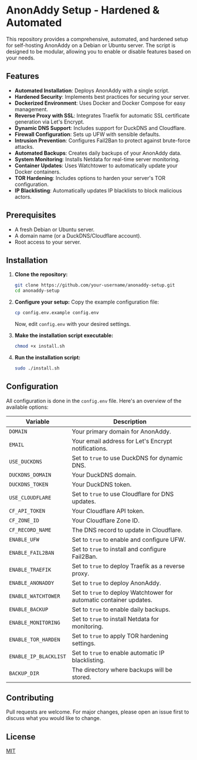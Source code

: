 # AnonAddy Setup - Hardened & Automated

This repository provides a comprehensive, automated, and hardened setup for self-hosting AnonAddy on a Debian or Ubuntu server. The script is designed to be modular, allowing you to enable or disable features based on your needs.

## Features

- **Automated Installation**: Deploys AnonAddy with a single script.
- **Hardened Security**: Implements best practices for securing your server.
- **Dockerized Environment**: Uses Docker and Docker Compose for easy management.
- **Reverse Proxy with SSL**: Integrates Traefik for automatic SSL certificate generation via Let's Encrypt.
- **Dynamic DNS Support**: Includes support for DuckDNS and Cloudflare.
- **Firewall Configuration**: Sets up UFW with sensible defaults.
- **Intrusion Prevention**: Configures Fail2Ban to protect against brute-force attacks.
- **Automated Backups**: Creates daily backups of your AnonAddy data.
- **System Monitoring**: Installs Netdata for real-time server monitoring.
- **Container Updates**: Uses Watchtower to automatically update your Docker containers.
- **TOR Hardening**: Includes options to harden your server's TOR configuration.
- **IP Blacklisting**: Automatically updates IP blacklists to block malicious actors.

## Prerequisites

- A fresh Debian or Ubuntu server.
- A domain name (or a DuckDNS/Cloudflare account).
- Root access to your server.

## Installation

1.  **Clone the repository:**
    ```bash
    git clone https://github.com/your-username/anonaddy-setup.git
    cd anonaddy-setup
    ```

2.  **Configure your setup:**
    Copy the example configuration file:
    ```bash
    cp config.env.example config.env
    ```
    Now, edit `config.env` with your desired settings.

3.  **Make the installation script executable:**
    ```bash
    chmod +x install.sh
    ```

4.  **Run the installation script:**
    ```bash
    sudo ./install.sh
    ```

## Configuration

All configuration is done in the `config.env` file. Here's an overview of the available options:

| Variable                 | Description                                                                 |
| ------------------------ | --------------------------------------------------------------------------- |
| `DOMAIN`                 | Your primary domain for AnonAddy.                                           |
| `EMAIL`                  | Your email address for Let's Encrypt notifications.                         |
| `USE_DUCKDNS`            | Set to `true` to use DuckDNS for dynamic DNS.                               |
| `DUCKDNS_DOMAIN`         | Your DuckDNS domain.                                                        |
| `DUCKDNS_TOKEN`          | Your DuckDNS token.                                                         |
| `USE_CLOUDFLARE`         | Set to `true` to use Cloudflare for DNS updates.                            |
| `CF_API_TOKEN`           | Your Cloudflare API token.                                                  |
| `CF_ZONE_ID`             | Your Cloudflare Zone ID.                                                    |
| `CF_RECORD_NAME`         | The DNS record to update in Cloudflare.                                     |
| `ENABLE_UFW`             | Set to `true` to enable and configure UFW.                                  |
| `ENABLE_FAIL2BAN`        | Set to `true` to install and configure Fail2Ban.                            |
| `ENABLE_TRAEFIK`         | Set to `true` to deploy Traefik as a reverse proxy.                         |
| `ENABLE_ANONADDY`        | Set to `true` to deploy AnonAddy.                                           |
| `ENABLE_WATCHTOWER`      | Set to `true` to deploy Watchtower for automatic container updates.         |
| `ENABLE_BACKUP`          | Set to `true` to enable daily backups.                                      |
| `ENABLE_MONITORING`      | Set to `true` to install Netdata for monitoring.                            |
| `ENABLE_TOR_HARDEN`      | Set to `true` to apply TOR hardening settings.                              |
| `ENABLE_IP_BLACKLIST`    | Set to `true` to enable automatic IP blacklisting.                          |
| `BACKUP_DIR`             | The directory where backups will be stored.                                 |

## Contributing

Pull requests are welcome. For major changes, please open an issue first to discuss what you would like to change.

## License

[MIT](https://choosealicense.com/licenses/mit/)
